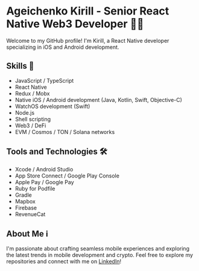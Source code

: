 # Ageichenko Kirill - Senior React Native Web3 Developer 👨‍💻

Welcome to my GitHub profile! I'm Kirill, a React Native developer specializing in iOS and Android development.

## Skills 🚀

- JavaScript / TypeScript
- React Native
- Redux / Mobx
- Native iOS / Android development (Java, Kotlin, Swift, Objective-C)
- WatchOS development (Swift)
- Node.js
- Shell scripting
- Web3 / DeFi
- EVM / Cosmos / TON / Solana networks

## Tools and Technologies 🛠️

- Xcode / Android Studio
- App Store Connect / Google Play Console
- Apple Pay / Google Pay
- Ruby for Podfile
- Gradle
- Mapbox
- Firebase
- RevenueCat

## About Me ℹ️

I'm passionate about crafting seamless mobile experiences and exploring the latest trends in mobile development and crypto. Feel free to explore my repositories and connect with me on [LinkedIn](https://www.linkedin.com/in/agkirill)!
